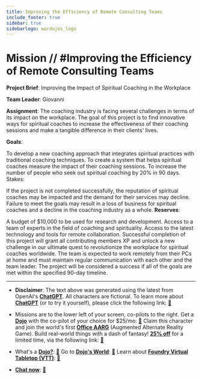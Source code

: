 ```yaml
---
title: Improving the Efficiency of Remote Consulting Teams
include_footer: true
sidebar: true
sidebarlogo: wordojos_logo
---
```

# Mission // #Improving the Efficiency of Remote Consulting Teams

**Project Brief**: Improving the Impact of Spiritual Coaching in the Workplace

**Team Leader**: Giovanni

**Assignment**: The coaching industry is facing several challenges in terms of its impact on the workplace. The goal of this project is to find innovative ways for spiritual coaches to increase the effectiveness of their coaching sessions and make a tangible difference in their clients' lives.

**Goals**:

To develop a new coaching approach that integrates spiritual practices with traditional coaching techniques.
To create a system that helps spiritual coaches measure the impact of their coaching sessions.
To increase the number of people who seek out spiritual coaching by 20% in 90 days.
Stakes:

If the project is not completed successfully, the reputation of spiritual coaches may be impacted and the demand for their services may decline.
Failure to meet the goals may result in a loss of business for spiritual coaches and a decline in the coaching industry as a whole.
**Reserves**:

A budget of $10,000 to be used for research and development.
Access to a team of experts in the field of coaching and spirituality.
Access to the latest technology and tools for remote collaboration.
Successful completion of this project will grant all contributing members XP and unlock a new challenge in our ultimate quest to revolutionize the workplace for spiritual coaches worldwide. The team is expected to work remotely from their PCs at home and must maintain regular communication with each other and the team leader. The project will be considered a success if all of the goals are met within the specified 90-day timeline.

---

* **Disclaimer**: The text above was generated using the latest from OpenAI's [**ChatGPT**](https://openai.com/blog/chatgpt/).  All characters are fictional.  To learn more about [**ChatGPT**](https://openai.com/blog/chatgpt/) (or to try it yourself), please click the following link: [:closed_book:](https://openai.com/blog/chatgpt/)

* Missions are to the lower left of your screen, co-pilots to the right. Get a [**Dojo**](https://workmates.live/marketplace) with the co-pilot of your choice for $25/mo: [:green_book:](https://workmates.live/marketplace)  Claim this character and join the world's first [**Office AARG**](https://dojos.world) (Augmented Alternate Reality Game). Build real-world things with a dash of fantasy! [**25% off**](https://blog.workmates.live/deal-on-a-dojo) for a limited time, via the following link: [:green_book:](https://blog.workmates.live/deal-on-a-dojo) 

* What's a [**Dojo?**](https://workdojos.com): [:blue_book:](https://workdojos.com)  Go to [**Dojo's World**](https://dojos.world): [:blue_book:](https://dojos.world)  Learn about [**Foundry Virtual Tabletop (VTT)**](https://foundryvtt.com): [:closed_book:](https://foundryvtt.com/)

* [**Chat now**](https://chat.workmates.live/channel/support): [:ledger:](https://chat.workmates.live/channel/support)